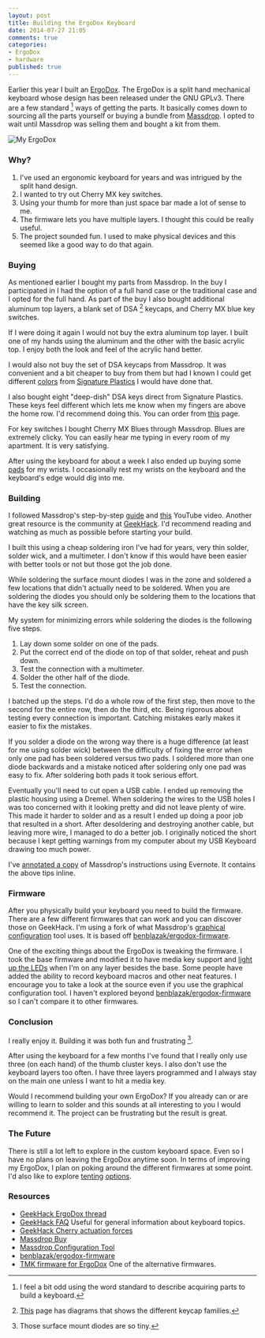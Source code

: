 ```yaml
---
layout: post
title: Building the ErgoDox Keyboard
date: 2014-07-27 21:05
comments: true
categories:
- ErgoDox
- hardware
published: true
---
```


Earlier this year I built an
[ErgoDox](http://ergodox.org/Default.aspx). The ErgoDox is a split
hand mechanical keyboard whose design has been released under the GNU
GPLv3. There are a few standard [^1] ways of getting the parts. It
basically comes down to sourcing all the parts yourself or buying a
bundle from [Massdrop](https://www.massdrop.com/buy/ergodox). I opted
to wait until Massdrop was selling them and bought a kit from them.

![My ErgoDox](/images/my-keyboard.jpg "My ErgoDox")

### Why? ###

1. I've used an ergonomic keyboard for years and was intrigued by the split hand design.
1. I wanted to try out Cherry MX key switches.
1. Using your thumb for more than just space bar made a lot of sense to me.
1. The firmware lets you have multiple layers. I thought this could be really useful.
1. The project sounded fun. I used to make physical devices and this
   seemed like a good way to do that again.

### Buying ###

As mentioned earlier I bought my parts from Massdrop. In the buy I
participated in I had the option of a full hand case or the
traditional case and I opted for the full hand. As part of the buy I
also bought additional aluminum top layers, a blank set of DSA [^2]
keycaps, and Cherry MX blue key switches.

If I were doing it again I would not buy the extra aluminum top
layer. I built one of my hands using the aluminum and the other with
the basic acrylic top. I enjoy both the look and feel of the acrylic
hand better.

I would also not buy the set of DSA keycaps from Massdrop. It was
convenient and a bit cheaper to buy from them but had I known I could
get different
[colors](http://keyshop.pimpmykeyboard.com/products/full-keysets/dsa-blank-sets-1)
from [Signature Plastics](http://www.keycapsdirect.com/) I would have done that.

I also bought eight "deep-dish" DSA keys direct from Signature
Plastics. These keys feel different which lets me know when my fingers
are above the home row. I'd recommend doing this. You can order from
[this](http://www.keycapsdirect.com/key-capsinventory.php) page.

For key switches I bought Cherry MX Blues through Massdrop. Blues are
extremely clicky. You can easily hear me typing in every room of my
apartment. It is very satisfying.

After using the keyboard for about a week I also ended up buying some
[pads](http://www.amazon.com/gp/product/B00897D3OQ/ref=as_li_tl?ie=UTF8&camp=1789&creative=390957&creativeASIN=B00897D3OQ&linkCode=as2&tag=jakemccrary08-20&linkId=HTBBKS475FGFIG2M)
for my wrists. I occasionally rest my wrists on the keyboard and the
keyboard's edge would dig into me.

### Building ###

I followed Massdrop's step-by-step
[guide](https://www.massdrop.com/ext/ergodox/assembly.php) and
[this](https://www.youtube.com/watch?v=x1irVrAl3Ts) YouTube video.
Another great resource is the community at
[GeekHack](http://geekhack.org/index.php?topic=22780.0). I'd recommend
reading and watching as much as possible before starting your build.

I built this using a cheap soldering iron I've had for years, very
thin solder, solder wick, and a multimeter. I don't know if this would
have been easier with better tools or not but those got the job done.

While soldering the surface mount diodes I was in the zone and
soldered a few locations that didn't actually need to be soldered.
When you are soldering the diodes you should only be soldering them to
the locations that have the key silk screen.

My system for minimizing errors while soldering the diodes is the
following five steps.

1. Lay down some solder on one of the pads.
1. Put the correct end of the diode on top of that solder, reheat and
   push down.
1. Test the connection with a multimeter.
1. Solder the other half of the diode.
1. Test the connection.

I batched up the steps. I'd do a whole row of the first step, then
move to the second for the entire row, then do the third, etc. Being
rigorous about testing every connection is important. Catching
mistakes early makes it easier to fix the mistakes.

If you solder a diode on the wrong way there is a huge difference (at
least for me using solder wick) between the difficulty of fixing the
error when only one pad has been soldered versus two pads. I soldered
more than one diode backwards and a mistake noticed after soldering
only one pad was easy to fix. After soldering both pads it took
serious effort.

Eventually you'll need to cut open a USB cable. I ended up removing
the plastic housing using a Dremel. When soldering the wires to the
USB holes I was too concerned with it looking pretty and did not leave
plenty of wire. This made it harder to solder and as a result I ended
up doing a poor job that resulted in a short. After desoldering and
destroying another cable, but leaving more wire, I managed to do a
better job. I originally noticed the short because I kept getting
warnings from my computer about my USB Keyboard drawing too much
power.

I've
[annotated a copy](https://www.evernote.com/shard/s68/sh/4f51c3b2-b50b-47d3-8219-ea155cf5fef5/df239167726bcebf06cc2b5101ac8e42/)
of Massdrop's instructions using Evernote. It contains the above tips
inline.

### Firmware ###

After you physically build your keyboard you need to build the
firmware. There are a few different firmwares that can work and you
can discover those on GeekHack. I'm using a fork of what Massdrop's
[graphical configuration](https://www.massdrop.com/ext/ergodox) tool
uses. It is based off
[benblazak/ergodox-firmware](https://github.com/benblazak/ergodox-firmware).

One of the exciting things about the ErgoDox is tweaking the firmware.
I took the base firmware and modified it to have media key support and
[light up the LEDs](https://github.com/jakemcc/ergodox-firmware/commit/383f16a3f091b4e2dd031d098007c4289cc1a261)
when I'm on any layer besides the base. Some people have added the
ability to record keyboard macros and other neat features. I encourage
you to take a look at the source even if you use the graphical
configuration tool. I haven't explored beyond
[benblazak/ergodox-firmware](https://github.com/benblazak/ergodox-firmware)
so I can't compare it to other firmwares.

### Conclusion ###

I really enjoy it. Building it was both fun and frustrating [^3].

After using the keyboard for a few months I've found that I really
only use three (on each hand) of the thumb cluster keys. I also don't
use the keyboard layers too often. I have three layers programmed and
I always stay on the main one unless I want to hit a media key.

Would I recommend building your own ErgoDox? If you already can or are
willing to learn to solder and this sounds at all interesting to you I
would recommend it. The project can be frustrating but the result is
great.

### The Future ###

There is still a lot left to explore in the custom keyboard space.
Even so I have no plans on leaving the ErgoDox anytime soon. In terms
of improving my ErgoDox, I plan on poking around the different
firmwares at some point. I'd also like to explore
[tenting](http://geekhack.org/index.php?topic=22780.msg1405792#msg1405792)
[options](https://github.com/adereth/ergodox-tent).


### Resources ###

- [GeekHack ErgoDox thread](http://geekhack.org/index.php?topic=22780.0)
- [GeekHack FAQ](http://geekhack.org/index.php?topic=40501.0)
  Useful for general information about keyboard topics.
- [GeekHack Cherry actuation forces](http://geekhack.org/index.php?topic=40501.0#post_DD)
- [Massdrop Buy](https://www.massdrop.com/buy/ergodox)
- [Massdrop Configuration Tool](https://www.massdrop.com/ext/ergodox)
- [benblazak/ergodox-firmware](https://github.com/benblazak/ergodox-firmware)
- [TMK firmware for ErgoDox](http://geekhack.org/index.php?topic=48106.0)
  One of the alternative firmwares.

[^1]: I feel a bit odd using the word standard to describe acquiring parts to build a keyboard.
[^2]: [This](http://keycapsdirect.com/key-caps.php) page has diagrams that shows the different keycap families.
[^3]: Those surface mount diodes are so tiny.
